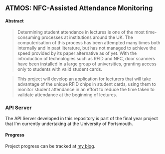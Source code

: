 ## ATMOS: NFC-Assisted Attendance Monitoring

#### Abstract

> Determining student attendance in lectures is one of the most time-consuming processes at institutions around the UK. The computerisation of this process has been attempted many times both internally and in past literature, but has not managed to achieve the speed provided by its paper alternative as of yet. With the introduction of technologies such as RFID and NFC, door scanners have been installed in a large group of universities, granting access only to students with valid student cards.

> This project will develop an application for lecturers that will take advantage of the unique RFID chips in student cards,  using them to monitor student attendance in an effort to reduce the time taken to validate attendance at the beginning of lectures.

### API Server

The API Server developed in this repository is part of the final year project that I'm currently undertaking at the University of Portsmouth.

#### Progress
Project progress can be tracked at [my blog](http://www.richardsolomou.com/blog).
